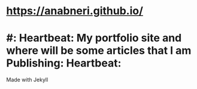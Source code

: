 # https://anabneri.github.io/
# #: Heartbeat: My portfolio site and where will be some articles that I am Publishing: Heartbeat:
Made with Jekyll
